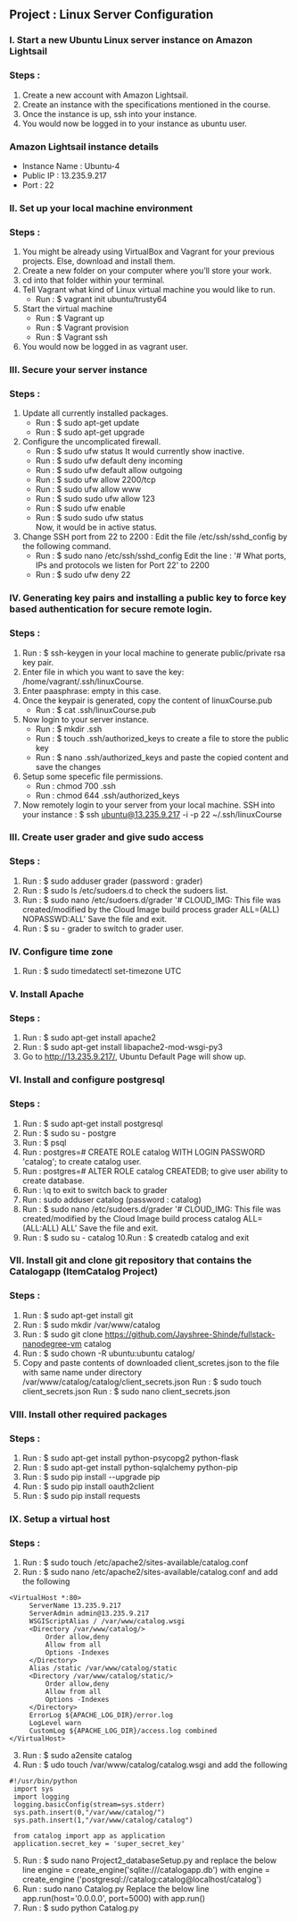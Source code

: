 ## Project : Linux Server Configuration 

### I. Start a new Ubuntu Linux server instance on Amazon Lightsail
### Steps :
1. Create a new account with Amazon Lightsail.
2. Create an instance with the specifications mentioned in the course.
3. Once the instance is up, ssh into your instance.
4. You would now be logged in to your instance as ubuntu user.
### Amazon Lightsail instance details
- Instance Name : Ubuntu-4
- Public IP : 13.235.9.217
- Port : 22

### II. Set up your local machine environment
### Steps :
1. You might be already using VirtualBox and Vagrant for your previous projects. Else, download and install them.
2. Create a new folder on your computer where you’ll store your work.
3. cd into that folder within your terminal.
4. Tell Vagrant what kind of Linux virtual machine you would like to run.
   - Run : $ vagrant init ubuntu/trusty64
5. Start the virtual machine
   - Run : $ Vagrant up
   - Run : $ Vagrant provision
   - Run : $ Vagrant ssh
6. You would now be logged in as vagrant user.

### III. Secure your server instance
### Steps :
1. Update all currently installed packages.
   - Run : $ sudo apt-get update
   - Run : $ sudo apt-get upgrade
2. Configure the uncomplicated firewall.
   - Run : $ sudo ufw status
   It would currently show inactive.
   - Run : $ sudo ufw default deny incoming
   - Run : $ sudo ufw default allow outgoing
   - Run : $ sudo ufw allow 2200/tcp
   - Run : $ sudo ufw allow www
   - Run : $ sudo sudo ufw allow 123
   - Run : $ sudo ufw enable
   - Run : $ sudo sudo ufw status\
   Now, it would be in active status.
3. Change SSH port from 22 to 2200 : Edit the file /etc/ssh/sshd_config by the following command.
   - Run : $ sudo nano /etc/ssh/sshd_config
   Edit the line :
   '# What ports, IPs and protocols we listen for
    Port 22' to 2200
    - Run : $ sudo ufw deny 22
 
 ### IV. Generating key pairs and installing a public key to force key based authentication for secure remote login.
 ### Steps :
 1. Run : $ ssh-keygen in your local machine to generate public/private rsa key pair.
 2. Enter file in which you want to save the key: /home/vagrant/.ssh/linuxCourse.
 3. Enter paasphrase: empty in this case.
 4. Once the keypair is generated, copy the content of linuxCourse.pub 
    - Run : $ cat .ssh/linuxCourse.pub
 5. Now login to your server instance.
    - Run : $ mkdir .ssh
    - Run : $ touch .ssh/authorized_keys to create a file to store the public key
    - Run : $ nano .ssh/authorized_keys and paste the copied content and save the changes
 6. Setup some specefic file permissions.
    - Run : chmod 700 .ssh
    - Run : chmod 644 .ssh/authorized_keys
 7. Now remotely login to your server from your local machine.
    SSH into your instance : $ ssh ubuntu@13.235.9.217 -i -p 22 ~/.ssh/linuxCourse 
   
### III. Create user grader and give sudo access
### Steps :
1. Run : $ sudo adduser grader (password : grader)
2. Run : $ sudo ls /etc/sudoers.d to check the sudoers list.
3. Run : $ sudo nano /etc/sudoers.d/grader
    '# CLOUD_IMG: This file was created/modified by the Cloud Image build process
    grader ALL=(ALL) NOPASSWD:ALL'
    Save the file and exit.
4. Run : $ su - grader to switch to grader user.

### IV. Configure time zone
1. Run : $ sudo timedatectl set-timezone UTC

### V. Install Apache
### Steps :
1. Run : $ sudo apt-get install apache2
2. Run : $ sudo apt-get install libapache2-mod-wsgi-py3
3. Go to http://13.235.9.217/, Ubuntu Default Page will show up.

### VI. Install and configure postgresql
### Steps :
1. Run : $ sudo apt-get install postgresql
2. Run : $ sudo su - postgre
3. Run : $ psql
4. Run : postgres=# CREATE ROLE catalog WITH LOGIN PASSWORD 'catalog'; to create catalog user.
5. Run : postgres=# ALTER ROLE catalog CREATEDB; to give user ability to create database.
6. Run : \q to exit to switch back to grader 
7. Run : sudo adduser catalog (password : catalog)
8. Run :  $ sudo nano /etc/sudoers.d/grader
    '# CLOUD_IMG: This file was created/modified by the Cloud Image build process
    catalog  ALL=(ALL:ALL) ALL'
    Save the file and exit.
9. Run : $ sudo su - catalog
10.Run : $ createdb catalog and exit

### VII. Install git and clone git repository that contains the Catalogapp (ItemCatalog Project)
### Steps :
1. Run : $ sudo apt-get install git
2. Run : $ sudo mkdir /var/www/catalog
3. Run : $ sudo git clone https://github.com/Jayshree-Shinde/fullstack-nanodegree-vm catalog
4. Run : $ sudo chown -R ubuntu:ubuntu catalog/
5. Copy and paste contents of downloaded client_scretes.json to the file with same name under directory        /var/www/catalog/catalog/client_secrets.json
   Run : $ sudo touch client_secrets.json
   Run : $ sudo nano client_secrets.json
 
 ### VIII. Install other required packages
 ### Steps :
 1. Run : $ sudo apt-get install python-psycopg2 python-flask
 2. Run : $ sudo apt-get install python-sqlalchemy python-pip
 3. Run : $ sudo pip install --upgrade pip
 4. Run : $ sudo pip install oauth2client
 5. Run : $ sudo pip install requests
 
 ### IX. Setup a virtual host
 ### Steps :
 1. Run : $ sudo touch /etc/apache2/sites-available/catalog.conf
 2. Run : $ sudo nano /etc/apache2/sites-available/catalog.conf and add the following
   ```
   <VirtualHost *:80>
		ServerName 13.235.9.217
		ServerAdmin admin@13.235.9.217
		WSGIScriptAlias / /var/www/catalog.wsgi
		<Directory /var/www/catalog/>
			Order allow,deny
			Allow from all
			Options -Indexes
		</Directory>
		Alias /static /var/www/catalog/static
		<Directory /var/www/catalog/static/>
			Order allow,deny
			Allow from all
			Options -Indexes
		</Directory>
		ErrorLog ${APACHE_LOG_DIR}/error.log
		LogLevel warn
		CustomLog ${APACHE_LOG_DIR}/access.log combined
   </VirtualHost>
   ```
 3. Run : $ sudo a2ensite catalog
 4. Run : $ udo touch /var/www/catalog/catalog.wsgi and add the following
  ```
  #!/usr/bin/python
   import sys
   import logging
   logging.basicConfig(stream=sys.stderr)
   sys.path.insert(0,"/var/www/catalog/")
   sys.path.insert(1,"/var/www/catalog/catalog")

   from catalog import app as application
   application.secret_key = 'super_secret_key'
   ```
  5. Run : $ sudo nano Project2_databaseSetup.py and replace the below line
    engine = create_engine('sqlite:///catalogapp.db')
    with
    engine = create_engine ('postgresql://catalog:catalog@localhost/catalog')
  6. Run : sudo nano Catalog.py
    Replace the below line
    app.run(host='0.0.0.0', port=5000)
    with
    app.run()
  7. Run : $ sudo python Catalog.py
  
